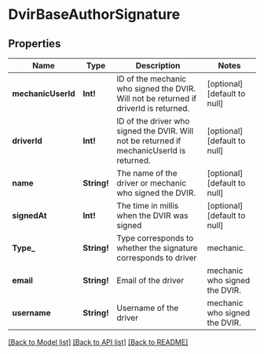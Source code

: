 # DvirBaseAuthorSignature

## Properties
Name | Type | Description | Notes
------------ | ------------- | ------------- | -------------
**mechanicUserId** | **Int!** | ID of the mechanic who signed the DVIR. Will not be returned if driverId is returned. | [optional] [default to null]
**driverId** | **Int!** | ID of the driver who signed the DVIR. Will not be returned if mechanicUserId is returned. | [optional] [default to null]
**name** | **String!** | The name of the driver or mechanic who signed the DVIR. | [optional] [default to null]
**signedAt** | **Int!** | The time in millis when the DVIR was signed | [optional] [default to null]
**Type_** | **String!** | Type corresponds to whether the signature corresponds to driver|mechanic. | [optional] [default to null]
**email** | **String!** | Email of the  driver|mechanic who signed the DVIR. | [optional] [default to null]
**username** | **String!** | Username of the  driver|mechanic who signed the DVIR. | [optional] [default to null]

[[Back to Model list]](../README.md#documentation-for-models) [[Back to API list]](../README.md#documentation-for-api-endpoints) [[Back to README]](../README.md)


